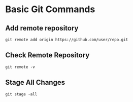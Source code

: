 # Basic Git Commands

## Add remote repository

```git
git remote add origin https://github.com/user/repo.git
```

## Check Remote Repository

```git
git remote -v
```

## Stage All Changes

```git
git stage -all
```

